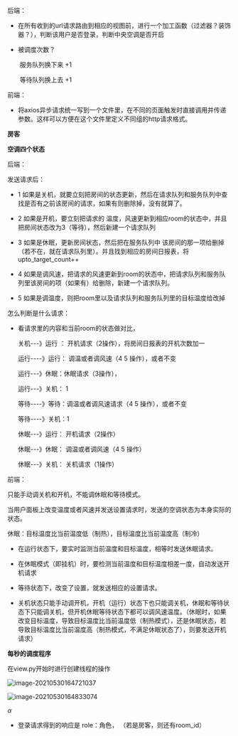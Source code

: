 后端：

* 在所有收到的url请求路由到相应的视图前，进行一个加工函数（过滤器？装饰器？），判断该用户是否登录，判断中央空调是否开启

* 被调度次数？

  ​	服务队列换下来 +1 

  ​	等待队列换上去 +1

前端：

* 将axios异步请求统一写到一个文件里，在不同的页面触发时直接调用并传递参数。这样可以方便在这个文件里定义不同组的http请求格式。





**房客**

**空调四个状态**

后端：

发送请求后：

* 1 如果是关机，就要立刻把房间的状态更新，然后在请求队列和服务队列中查找是否有之前该房间的请求，如果有则删除掉，没有就算了。

* 2 如果是开机，要立刻把请求的 温度，风速更新到相应room的状态中，并且把房间状态改为3（等待），然后新建一个请求队列
* 3 如果是休眠，更新房间状态，然后把在服务队列中 该房间的那一项给删掉（若不在，就在请求队列里）。并且找到相应的房间日报表，将upto_target_count++
* 4 如果是调风速，把请求的风速更新到room的状态中，把请求队列和服务队列里该房间的项（如果有）给删除，新建一个请求队列。

* 5 如果是调温度，则把room里以及请求队列和服务队列里的目标温度给改掉

怎么判断是什么请求：

* 看请求里的内容和当前room的状态做对比，

  关机---》运行 ： 开机请求（2操作），将房间日报表的开机次数加一

  

  运行----》运行： 调温或者调风速（4 5 操作），或者不变

  运行---》休眠：休眠请求（3操作），

  运行---》关机： 1

  

  等待----》等待：调温或者调风速请求（4 5 操作），或者不变

  等待----》关机：1

  

  休眠---》运行： 开机请求（2操作）

  休眠---》休眠：  调温或者调风速（4 5 操作）

  休眠---》关机：  关机请求（1操作）

  



前端：

只能手动调关机和开机，不能调休眠和等待模式。

当用户面板上改变温度或者风速并发送设置请求时，发送的空调状态为本身实际的状态。

休眠：目标温度比当前温度低（制热），目标温度比当前温度高（制冷）

* 在运行状态下，要实时监测当前温度和目标温度，相等时发送休眠请求。

* 在休眠模式（即挂机）时，要检测当前温度和目标温度相差一度，自动发送开机请求
* 等待状态下，改变了设置，就发送相应的设置请求。
* 关机状态只能手动调开机，开机（运行）状态下也只能调关机，休眠和等待状态下只能调关机，但开机休眠等待状态下都可以调风速温度。（休眠时，如果改变目标温度，导致目标温度比当前温度低（制热模式），还是休眠状态，若导致目标温度比当前温度高（制热模式，不满足休眠状态了），则要发送开机请求）



**每秒的调度程序**

在view.py开始时进行创建线程的操作

![image-20210530164721037](C:\Users\王梦超\AppData\Roaming\Typora\typora-user-images\image-20210530164721037.png)

![image-20210530164833074](C:\Users\王梦超\AppData\Roaming\Typora\typora-user-images\image-20210530164833074.png)





$\alpha$



* 登录请求得到的响应是 role：角色，    （若是房客，则还有room_id）